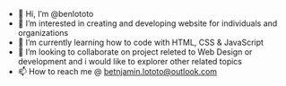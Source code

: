 - 👋 Hi, I’m @benlototo
- 👀 I’m interested in creating and developing website for individuals and organizations
- 🌱 I’m currently learning how to code with HTML, CSS & JavaScript
- 💞️ I’m looking to collaborate on project releted to Web Design or development and i would like to explorer other related topics
- 📫 How to reach me @ betnjamin.lototo@outlook.com

<!---
benlototo/benlototo is a ✨ special ✨ repository because its `README.md` (this file) appears on your GitHub profile.
You can click the Preview link to take a look at your changes.
--->
